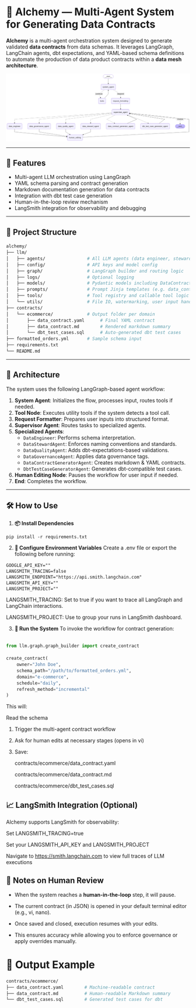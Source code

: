 # 🧪 Alchemy — Multi-Agent System for Generating Data Contracts

**Alchemy** is a multi-agent orchestration system designed to generate validated **data contracts** from data schemas. It leverages LangGraph, LangChain agents, dbt expectations, and YAML-based schema definitions to automate the production of data product contracts within a **data mesh architecture**.

<p align="center">
  <img src="graph_diagram.png" alt="Workflow Diagram" width="800"/>
</p>

---

## 🚀 Features

- Multi-agent LLM orchestration using LangGraph
- YAML schema parsing and contract generation
- Markdown documentation generation for data contracts
- Integration with dbt test case generation
- Human-in-the-loop review mechanism
- LangSmith integration for observability and debugging

---
## 📁 Project Structure

```bash
alchemy/
├── llm/
│   ├── agents/                # All LLM agents (data engineer, steward, governance, etc.)
│   ├── config/                # API keys and model config
│   ├── graph/                 # LangGraph builder and routing logic
│   ├── logs/                  # Optional logging
│   ├── models/                # Pydantic models including DataContract
│   ├── prompts/               # Prompt Jinja templates (e.g. data_contract.j2)
│   ├── tools/                 # Tool registry and callable tool logic
│   └── utils/                 # File IO, watermarking, user input handler
├── contracts/
│   └── ecommerce/             # Output folder per domain
│       ├── data_contract.yaml      # Final YAML contract
│       ├── data_contract.md        # Rendered markdown summary
│       └── dbt_test_cases.sql      # Auto-generated dbt test cases
├── formatted_orders.yml       # Sample schema input
├── requirements.txt
└── README.md
```

---
## 🧠 Architecture

The system uses the following LangGraph-based agent workflow:

1. **System Agent**: Initializes the flow, processes input, routes tools if needed.
2. **Tool Node**: Executes utility tools if the system detects a tool call.
3. **Request Formatter**: Prepares user inputs into structured format.
4. **Supervisor Agent**: Routes tasks to specialized agents.
5. **Specialized Agents**:
    - `DataEngineer`: Performs schema interpretation.
    - `DataStewardAgent`: Enforces naming conventions and standards.
    - `DataQualityAgent`: Adds dbt-expectations-based validations.
    - `DataGovernanceAgent`: Applies data governance tags.
    - `DataContractGeneratorAgent`: Creates markdown & YAML contracts.
    - `DbtTestCaseGeneratorAgent`: Generates dbt-compatible test cases.
6. **Human Editing Node**: Pauses the workflow for user input if needed.
7. **End**: Completes the workflow.

---


## 🛠️ How to Use
1. **📦 Install Dependencies**
```
pip install -r requirements.txt
```

2. **🔑 Configure Environment Variables**
Create a .env file or export the following before running:

```
GOOGLE_API_KEY=""
LANGSMITH_TRACING=false
LANGSMITH_ENDPOINT="https://api.smith.langchain.com"
LANGSMITH_API_KEY=""
LANGSMITH_PROJECT=""
```
LANGSMITH_TRACING: Set to true if you want to trace all LangGraph and LangChain interactions.

LANGSMITH_PROJECT: Use to group your runs in LangSmith dashboard.

3. **🧪 Run the System**
To invoke the workflow for contract generation:

```python

from llm.graph.graph_builder import create_contract

create_contract(
    owner="John Doe",
    schema_path="/path/to/formatted_orders.yml",
    domain="e-commerce",
    schedule="daily",
    refresh_method="incremental"
)
```
This will:

Read the schema

1. Trigger the multi-agent contract workflow

2. Ask for human edits at necessary stages (opens in vi)

3. Save:

    contracts/ecommerce/data_contract.yaml

    contracts/ecommerce/data_contract.md

    contracts/ecommerce/dbt_test_cases.sql


## 📈 LangSmith Integration (Optional)
Alchemy supports LangSmith for observability:

Set LANGSMITH_TRACING=true

Set your LANGSMITH_API_KEY and LANGSMITH_PROJECT

Navigate to https://smith.langchain.com to view full traces of LLM executions


## 📌 Notes on Human Review

- When the system reaches a **human-in-the-loop** step, it will pause.

- The current contract (in JSON) is opened in your default terminal editor (e.g., vi, nano).

- Once saved and closed, execution resumes with your edits.

- This ensures accuracy while allowing you to enforce governance or apply overrides manually.



# 📄 Output Example
```bash
contracts/ecommerce/
├── data_contract.yaml        # Machine-readable contract
├── data_contract.md          # Human-readable Markdown summary
└── dbt_test_cases.sql        # Generated test cases for dbt
```
